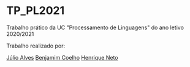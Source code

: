 # TP_PL2021
 Trabalho prático da UC "Processamento de Linguagens" do ano letivo 2020/2021

Trabalho realizado por:

[Júlio Alves](https://github.com/juliomiguelalves) 
[Benjamim Coelho](https://github.com/benjamimcoelho) 
[Henrique Neto](https://github.com/K1yps/) 
